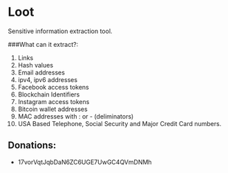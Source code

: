 # Loot
Sensitive information extraction tool.

###What can it extract?:
1. Links
2. Hash values
3. Email addresses
4. ipv4, ipv6 addresses
5. Facebook access tokens
6. Blockchain Identifiers
7. Instagram access tokens
8. Bitcoin wallet addresses
9. MAC addresses with : or - (deliminators)
10. USA Based Telephone, Social Security and Major Credit Card numbers.

Donations:
----------
- 17vorVqtJqbDaN6ZC6UGE7UwGC4QVmDNMh
